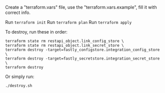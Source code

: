 Create a "terraform.vars" file, use the "terraform.vars.example", fill it with correct info.

Run `terraform init`
Run `terraform plan`
Run `terraform apply`


To destroy, run these in order:
```shell
terraform state rm restapi_object.link_config_store \
terraform state rm restapi_object.link_secret_store \
terraform destroy -target=fastly_configstore.integration_config_store \
terraform destroy -target=fastly_secretstore.integration_secret_store \
terraform destroy
```

Or simply run:
```shell
./destroy.sh
```
